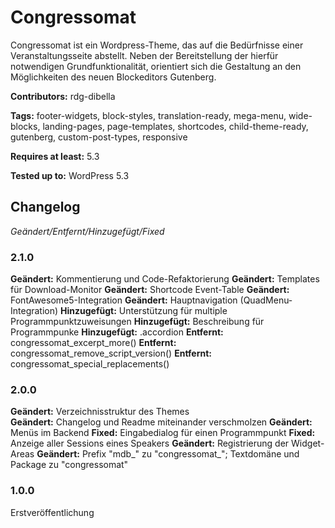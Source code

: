 # Congressomat
Congressomat ist ein Wordpress-Theme, das auf die Bedürfnisse einer Veranstaltungsseite abstellt. Neben der Bereitstellung der hierfür notwendigen Grundfunktionalität, orientiert sich die Gestaltung an den Möglichkeiten des neuen Blockeditors Gutenberg.

__Contributors:__ rdg-dibella

__Tags:__  footer-widgets, block-styles, translation-ready, mega-menu, wide-blocks, landing-pages, page-templates, shortcodes, child-theme-ready, gutenberg, custom-post-types, responsive

__Requires at least:__ 5.3  

__Tested up to:__ WordPress 5.3  


## Changelog
*Geändert/Entfernt/Hinzugefügt/Fixed*

### 2.1.0
**Geändert:** Kommentierung und Code-Refaktorierung
**Geändert:** Templates für Download-Monitor
**Geändert:** Shortcode Event-Table
**Geändert:** FontAwesome5-Integration
**Geändert:** Hauptnavigation (QuadMenu-Integration)
**Hinzugefügt:** Unterstützung für multiple Programmpunktzuweisungen
**Hinzugefügt:** Beschreibung für Programmpunke
**Hinzugefügt:** .accordion
**Entfernt:** congressomat_excerpt_more()
**Entfernt:** congressomat_remove_script_version()
**Entfernt:** congressomat_special_replacements()

### 2.0.0
**Geändert:** Verzeichnisstruktur des Themes  
**Geändert:** Changelog und Readme miteinander verschmolzen
**Geändert:** Menüs im Backend
**Fixed:** Eingabedialog für einen Programmpunkt
**Fixed:** Anzeige aller Sessions eines Speakers
**Geändert:** Registrierung der Widget-Areas
**Geändert:** Prefix "mdb_" zu "congressomat_"; Textdomäne und Package zu "congressomat"

### 1.0.0
Erstveröffentlichung
